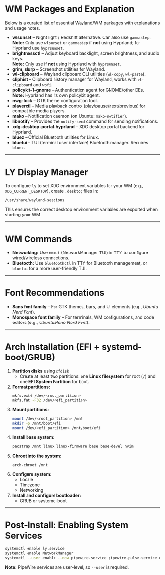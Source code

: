 # WM Packages and Explanation

Below is a curated list of essential Wayland/WM packages with explanations and usage notes.

- **wlsunset** – Night light / Redshift alternative. Can also use `gammastep`.  
  **Note:** Only use `wlsunset` or `gammastep` if **not** using Hyprland; for Hyprland use `hyprsunset`.
- **brightnessctl** – Adjust keyboard backlight, screen brightness, and audio keys.  
  **Note:** Only use if **not** using Hyprland with `hyprsunset`.
- **grim, slurp** – Screenshot utilities for Wayland.
- **wl-clipboard** – Wayland clipboard CLI utilities (`wl-copy`, `wl-paste`).
- **cliphist** – Clipboard history manager for Wayland, works with `wl-clipboard` and `wofi`.
- **policykit-1-gnome** – Authentication agent for GNOME/other DEs.  
  **Note:** Hyprland has its own policykit agent.
- **nwg-look** – GTK theme configuration tool.
- **playerctl** – Media playback control (play/pause/next/previous) for compatible media players.
- **mako** – Notification daemon (on Ubuntu: `mako-notifier`).
- **libnotify** – Provides the `notify-send` command for sending notifications.
- **xdg-desktop-portal-hyprland** – XDG desktop portal backend for Hyprland.
- **bluez** – Official Bluetooth utilities for Linux.
- **bluetui** – TUI (terminal user interface) Bluetooth manager. Requires `bluez`.

---

# LY Display Manager

To configure `ly` to set XDG environment variables for your WM (e.g., `XDG_CURRENT_DESKTOP`), create `.desktop` files in:

```
/usr/share/wayland-sessions
```

This ensures the correct desktop environment variables are exported when starting your WM.

---

# WM Commands

- **Networking:** Use `nmtui` (NetworkManager TUI) in TTY to configure wired/wireless connections.
- **Bluetooth:** Use `bluetoothctl` in TTY for Bluetooth management, or `bluetui` for a more user-friendly TUI.

---

# Font Recommendations

- **Sans font family** – For GTK themes, bars, and UI elements (e.g., *Ubuntu Nerd Font*).
- **Monospace font family** – For terminals, WM configurations, and code editors (e.g., *UbuntuMono Nerd Font*).

---

# Arch Installation (EFI + systemd-boot/GRUB)

1. **Partition disks** using `cfdisk`  
   - Create at least two partitions: one **Linux filesystem** for root (`/`) and one **EFI System Partition** for boot.
2. **Format partitions:**
   ```bash
   mkfs.ext4 /dev/<root_partition>
   mkfs.fat -F32 /dev/<efi_partition>
   ```
3. **Mount partitions:**
   ```bash
   mount /dev/<root_partition> /mnt
   mkdir -p /mnt/boot/efi
   mount /dev/<efi_partition> /mnt/boot/efi
   ```
4. **Install base system:**
   ```bash
   pacstrap /mnt linux linux-firmware base base-devel nvim
   ```
5. **Chroot into the system:**
   ```bash
   arch-chroot /mnt
   ```
6. **Configure system:**
   - Locale
   - Timezone
   - Networking
7. **Install and configure bootloader:**
   - GRUB or systemd-boot

---

# Post-Install: Enabling System Services

```bash
systemctl enable ly.service
systemctl enable NetworkManager
systemctl --user enable --now pipewire.service pipewire-pulse.service wireplumber.service
```

**Note:** PipeWire services are user-level, so `--user` is required.
